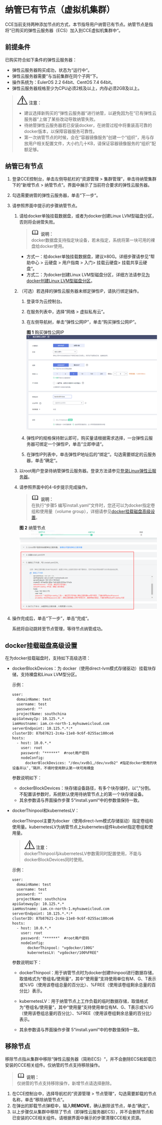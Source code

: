 # 纳管已有节点（虚拟机集群）<a name="cce_01_0034"></a>

CCE当前支持两种添加节点的方式，本节指导用户纳管已有节点。纳管节点是指将“已购买的弹性云服务器（ECS）加入到CCE虚拟机集群中“。

## 前提条件<a name="section4156147355"></a>

已购买符合如下条件的弹性云服务器：

-   弹性云服务器购买成功，状态为“运行中“。
-   弹性云服务器需要“与当前集群在同个子网“下。
-   操作系统为：EulerOS 2.2 64bit、CentOS 7.4 64bit。
-   弹性云服务器规格至少为CPU必须2核及以上，内存必须2GB及以上。

>![](public_sys-resources/icon-notice.gif) **注意：**   
>-   建议选择新购买的“弹性云服务器“进行纳管，以避免因为在“已有弹性云服务器“上做了某些改动导致纳管失败。  
>-   待纳管弹性云服务器若已安装docker，在纳管过程中将重装高可靠的docker版本，以保障容器服务可靠性。  
>-   第一次纳管节点的时候，会在“容器镜像服务”创建一个“组织”，用与存放用户相关配置文件，大小约几十KB，请保证容器镜像服务的“组织”配额足够。  

## 纳管已有节点<a name="section443142094715"></a>

1.  登录CCE控制台，单击左侧导航栏的“资源管理 \> 集群管理”，单击待纳管集群下的“新增节点  \>  纳管节点“。界面中展示了当前符合要求的弹性云服务器。
2.  勾选需要纳管的弹性云服务器，单击“下一步“。
3.  请参照界面中提示的步骤纳管节点。
    1.  请给docker单独挂载数据盘，或者为docker创建Linux LVM型磁盘分区，否则将会纳管失败。

        >![](public_sys-resources/icon-note.gif) **说明：**   
        >docker数据盘支持指定块设备，若未指定，系统将第一块可用的裸盘给docker使用。  

        -   方式一：给docker单独挂载数据盘，建议≥80G。详细步骤请参见“帮助中心 \> 云硬盘 \> 用户指南 \> 入门\> 挂载云硬盘\> 挂载共享云硬盘“。
        -   方式二：为docker创建Linux LVM型磁盘分区，详细方法请参见[为docker创建Linux LVM型磁盘分区](为docker创建Linux-LVM型磁盘分区.md)。

    2.  （可选）若选择的弹性云服务器未绑定弹性IP，请执行绑定操作。
        1.  登录华为云控制台。
        2.  在服务列表中，选择“网络 \> 虚拟私有云”。
        3.  在左侧导航树，单击“弹性公网IP”，单击“购买弹性公网IP”。

            **图 1**  购买弹性公网IP<a name="fig13232320502"></a>  
            ![](figures/购买弹性公网IP.png "购买弹性公网IP")

        4.  弹性IP的规格保持默认即可，购买量请根据需求选择，一台弹性云服务器可绑定一个弹性IP，单击“立即申请“。
        5.  在弹性IP列表中，单击弹性IP地址后的“绑定“。勾选需要绑定的云服务器，单击“确定“。

    3.  以root用户登录待纳管弹性云服务器。登录方法请参见[登录Linux弹性云服务器](https://support.huaweicloud.com/usermanual-ecs/zh-cn_topic_0013771089.html)。
    4.  请参照界面中的4-6步提示完成操作。

        >![](public_sys-resources/icon-note.gif) **说明：**   
        >在执行“步骤5 编写install.yaml“文件时，您还可以为docker指定卷组和使用量（volume group），详细请参见[docker挂载磁盘高级设置](#section059123814313)。  

        **图 2**  纳管节点<a name="fig61881611312"></a>  
        ![](figures/纳管节点.png "纳管节点")


4.  操作完成后，单击“下一步”，单击“完成“。

    系统将自动跳转至节点管理，等待节点纳管成功。


## docker挂载磁盘高级设置<a name="section059123814313"></a>

在为docker挂载磁盘时，支持如下高级选项：

-   dockerBlockDevices：为 docker（使用direct-lvm模式存储驱动）挂载块存储，支持裸盘和Linux LVM型分区。

    示例：

    ```
    user:
      domainName: test
      username: test
      password: ""
      projectName: southchina
    apiGatewayIp: 10.125.*.*
    iamHostname: iam.cn-north-1.myhuaweicloud.com
    serverEndpoint: 10.125.*.*:*
    clusterID: 87b87621-2c4a-11e8-9c6f-0255ac180ce6
    hosts:
      - host: 10.0.*.*
        user: root
        password: "******"  #root用户密码
        nodeConfig:
          dockerBlockDevices: "/dev/xvdb1,/dev/xvdb2" #指定docker使用的块设备并以‘,’隔开，不填时使用默认第一块可用裸盘
    ```

    参数说明如下：

    -   dockerBlockDevices：块存储设备路径，有多个块存储时，以“,”分割。不配置该参数时，系统默认使用待纳管节点上的第一个块存储设备。
    -   其余参数请与界面操作步骤 5“install.yaml“中的参数值保持一致。

-   dockerThinpool和kubernetesLV：

    dockerThinpool主要为docker（使用direct-lvm模式存储驱动）指定卷组和使用量。kubernetesLV为纳管节点上kubernetes组件kubelet指定卷组和使用量。

    >![](public_sys-resources/icon-notice.gif) **注意：**   
    >dockerThinpool与kubernetesLV参数需同时配置使用，不能与dockerBlockDevices同时使用。  

    示例：

    ```
    user:
      domainName: test
      username: test
      password: ""
      projectName: southchina
    apiGatewayIp: 10.125.*.*
    iamHostname: iam.cn-north-1.myhuaweicloud.com
    serverEndpoint: 10.125.*.*:*
    clusterID: 87b87621-2c4a-11e8-9c6f-0255ac180ce6
    hosts:
      - host: 10.0.*.*
        user: root
        password: "******"  #root用户密码
        nodeConfig:
           dockerThinpool: "vgdocker/100G"
           kubernetesLV: "vgdocker/100%FREE"
    ```

    参数说明如下：

    -   dockerThinpool：用于纳管节点时为docker创建thinpool进行数据存储，取值格式为“卷组名/使用量“，其中“使用量“支持使用单位有M、G、T表示或%VG（使用该卷组总量的百分比）、%FREE（使用该卷组剩余总量的百分比）表示。
    -   kubernetesLV：用于纳管节点上工作负载的临时数据存储，取值格式为“卷组名/使用量“，其中“使用量“支持使用单位有M、G、T表示或%VG（使用该卷组总量的百分比）、%FREE（使用该卷组剩余总量的百分比）表示。

    -   其余参数请与界面操作步骤 5“install.yaml“中的参数值保持一致。


## 移除节点<a name="section885345071917"></a>

移除节点指从集群中移除“弹性云服务器（简称ECS）“，并不会删除ECS和卸载已安装的CCE相关组件。仅纳管的节点支持移除操作。

>![](public_sys-resources/icon-note.gif) **说明：**   
>仅纳管的节点支持移除操作，新增节点请选择删除。  

1.  在CCE控制台中，选择导航栏的“资源管理 \> 节点管理“，勾选需要卸载的节点名称，单击“移除纳管节点“。
2.  在弹出的卸载节点弹框中，输入**REMOVE**，确认删除该节点，单击“确定“。
3.  以上步骤仅从集群中移除了节点（即弹性云服务器ECS），并不会删除节点和已安装的CCE相关组件。请根据界面中展示的步骤清理CCE相关资源。

